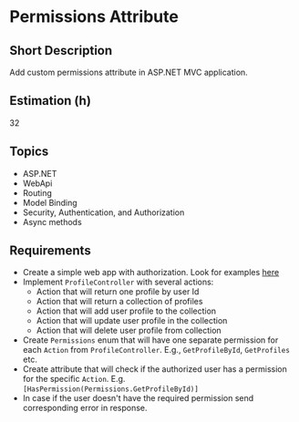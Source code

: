 # Permissions Attribute

## Short Description

Add custom permissions attribute in ASP.NET MVC application.

## Estimation (h)

32

## Topics

* ASP.NET
* WebApi
* Routing
* Model Binding
* Security, Authentication, and Authorization
* Async methods

## Requirements

* Create a simple web app with authorization. Look for examples [here](https://docs.microsoft.com/en-us/aspnet/mvc/overview/security/)
* Implement `ProfileController` with several actions:
  * Action that will return one profile by user Id
  * Action that will return a collection of profiles
  * Action that will add user profile to the collection
  * Action that will update user profile in the collection
  * Action that will delete user profile from collection
* Create `Permissions` enum that will have one separate permission for each `Action` from `ProfileController`. E.g.,
  `GetProfileById`, `GetProfiles` etc.
* Create attribute that will check if the authorized user has a permission for the specific `Action`. E.g.
  `[HasPermission(Permissions.GetProfileById)]`
* In case if the user doesn't have the required permission send corresponding error in response.
